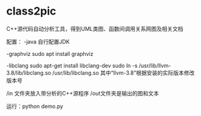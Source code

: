 # class2pic
C++源代码自动分析工具，得到UML类图、函数间调用关系网图及相关文档

配置：
-java 
  自行配置JDK

-graphviz
  sudo apt install graphviz

-libclang
  sudo apt-get install libclang-dev
  sudo ln -s /usr/lib/llvm-3.8/lib/libclang.so /usr/lib/libclang.so
  其中“llvm-3.8”根据安装的实际版本修改版本号

/in 文件夹放入带分析的C++源程序
/out文件夹是输出的图和文本

运行：python demo.py
